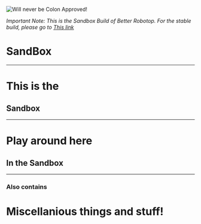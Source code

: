 ![Will never be Colon Approved!](https://img.shields.io/badge/Will%20never%20be-Colon%20Approved-orange?style=for-the-badge)

_Important Note: This is the Sandbox Build of Better Robotop. For the stable build, please go to [This link](https://github.com/toxicscientist/Better-Robotop/)_

# SandBox
***
# This is the
## Sandbox
***
# Play around here
## In the Sandbox
***
### Also contains
# Miscellanious things and stuff!
